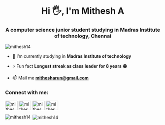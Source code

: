 <h1 align="center">Hi 🖐, I'm Mithesh A</h1>
<h3 align="center">A computer science junior student studying in Madras Institute of technology, Chennai</h3>

<p align="left"> <img src="https://komarev.com/ghpvc/?username=mithesh14&label=Profile%20views&color=0e75b6&style=flat" alt="mithesh14" /> </p>

- 🔭 I’m currently studying in **Madras Institute of technology**

- ⚡ Fun fact **Longest streak as class leader for 8 years 😀**

- 📫 Mail me **mithesharun@gmail.com**

<h3 align="left">Connect with me:</h3>
<p align="left">
<a href="https://linkedin.com/in/mithesh14" target="blank"><img align="center" src="https://raw.githubusercontent.com/rahuldkjain/github-profile-readme-generator/neutral-icons/src/images/icons/Social/linked-in-alt.svg" alt="mithesh14" height="30" width="40" /></a>
<a href="https://instagram.com/mithesh_14" target="blank"><img align="center" src="https://raw.githubusercontent.com/rahuldkjain/github-profile-readme-generator/neutral-icons/src/images/icons/Social/instagram.svg" alt="mithesh_14" height="30" width="40" /></a>
<a href="https://www.codechef.com/users/mithesh14" target="blank"><img align="center" src="https://cdn.jsdelivr.net/npm/simple-icons@3.1.0/icons/codechef.svg" alt="mithesh14" height="30" width="40" /></a>
<a href="https://www.hackerrank.com/mithesharun" target="blank"><img align="center" src="https://raw.githubusercontent.com/rahuldkjain/github-profile-readme-generator/neutral-icons/src/images/icons/Social/hackerrank.svg" alt="mithesharun" height="30" width="40" /></a>
</p>

<p><img align="left" src="https://github-readme-stats.vercel.app/api/top-langs?username=mithesh14&show_icons=true&locale=en&layout=compact" alt="mithesh14" /></p>

<p>&nbsp;<img align="center" src="https://github-readme-stats.vercel.app/api?username=mithesh14&show_icons=true&locale=en" alt="mithesh14" /></p>
